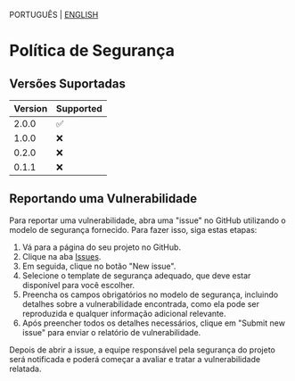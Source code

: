 PORTUGUÊS | [ENGLISH](./SECURITY_EN.md)

# Política de Segurança

## Versões Suportadas

| Version | Supported          |
| ------- | ------------------ |
| 2.0.0   | :white_check_mark: |
| 1.0.0   | :x:                |
| 0.2.0   | :x:                |
| 0.1.1   | :x:                |

## Reportando uma Vulnerabilidade
Para reportar uma vulnerabilidade, abra uma "issue" no GitHub utilizando o modelo de segurança fornecido. Para fazer isso, siga estas etapas:

1. Vá para a página do seu projeto no GitHub.
2. Clique na aba [Issues](https://github.com/fazedordecodigo/PyFlunt/issues).
3. Em seguida, clique no botão "New issue".
4. Selecione o template de segurança adequado, que deve estar disponível para você escolher.
5. Preencha os campos obrigatórios no modelo de segurança, incluindo detalhes sobre a vulnerabilidade encontrada, como ela pode ser reproduzida e qualquer informação adicional relevante.
6. Após preencher todos os detalhes necessários, clique em "Submit new issue" para enviar o relatório de vulnerabilidade.

Depois de abrir a issue, a equipe responsável pela segurança do projeto será notificada e poderá começar a avaliar e tratar a vulnerabilidade relatada.
